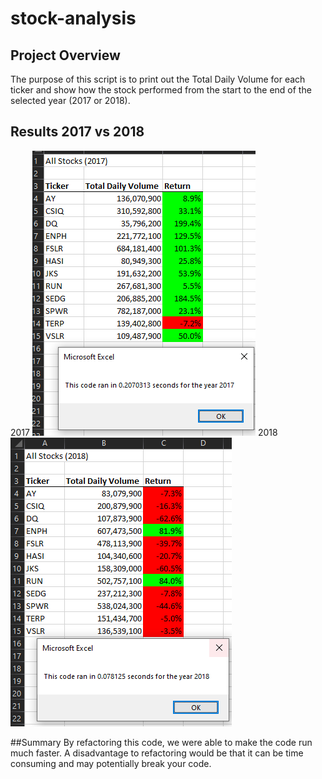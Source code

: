 # stock-analysis
## **Project Overview**
The purpose of this script is to print out the Total Daily Volume for each ticker and show how the stock performed from the start to the end of the selected year (2017 or 2018).

## **Results 2017 vs 2018**
2017 ![Stock_Analysis_of_2017](VBA_Challenge_2017.PNG)
2018 ![Stock_Analysis_of_2018](VBA_Challenge_2018.PNG)

##Summary
By refactoring this code, we were able to make the code run much faster. A disadvantage to refactoring would be that it can be time consuming and may potentially break your code.

